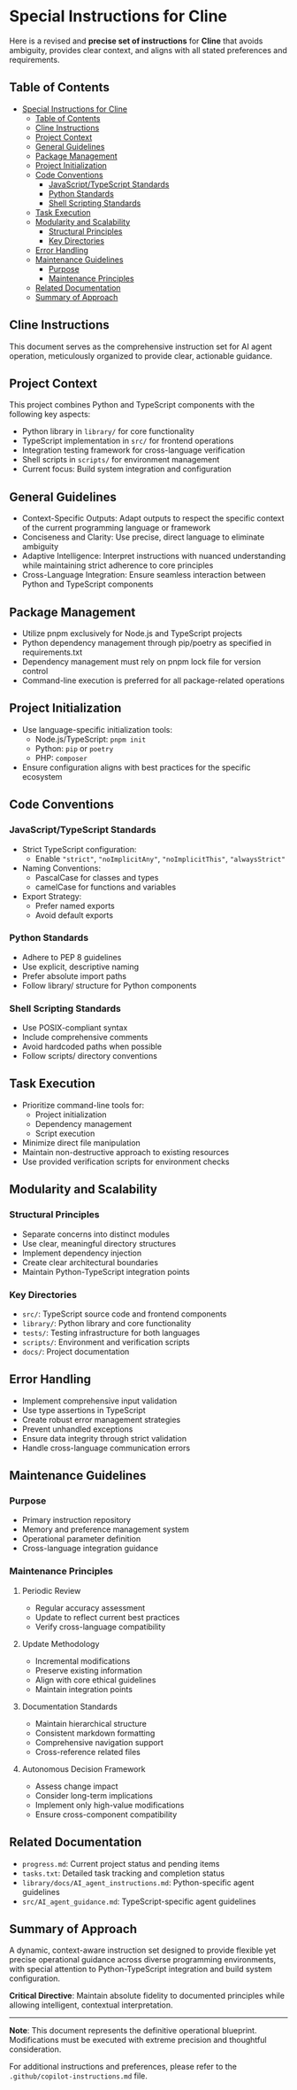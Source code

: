 # Special Instructions for Cline

Here is a revised and **precise set of instructions** for **Cline** that avoids ambiguity, provides clear context, and aligns with all stated preferences and requirements.

## Table of Contents

- [Special Instructions for Cline](#special-instructions-for-cline)
  - [Table of Contents](#table-of-contents)
  - [Cline Instructions](#cline-instructions)
  - [Project Context](#project-context)
  - [General Guidelines](#general-guidelines)
  - [Package Management](#package-management)
  - [Project Initialization](#project-initialization)
  - [Code Conventions](#code-conventions)
    - [JavaScript/TypeScript Standards](#javascripttypescript-standards)
    - [Python Standards](#python-standards)
    - [Shell Scripting Standards](#shell-scripting-standards)
  - [Task Execution](#task-execution)
  - [Modularity and Scalability](#modularity-and-scalability)
    - [Structural Principles](#structural-principles)
    - [Key Directories](#key-directories)
  - [Error Handling](#error-handling)
  - [Maintenance Guidelines](#maintenance-guidelines)
    - [Purpose](#purpose)
    - [Maintenance Principles](#maintenance-principles)
  - [Related Documentation](#related-documentation)
  - [Summary of Approach](#summary-of-approach)

## Cline Instructions

This document serves as the comprehensive instruction set for AI agent operation, meticulously organized to provide clear, actionable guidance.

## Project Context

This project combines Python and TypeScript components with the following key aspects:

- Python library in `library/` for core functionality
- TypeScript implementation in `src/` for frontend operations
- Integration testing framework for cross-language verification
- Shell scripts in `scripts/` for environment management
- Current focus: Build system integration and configuration

## General Guidelines

- Context-Specific Outputs: Adapt outputs to respect the specific context of the current programming language or framework
- Conciseness and Clarity: Use precise, direct language to eliminate ambiguity
- Adaptive Intelligence: Interpret instructions with nuanced understanding while maintaining strict adherence to core principles
- Cross-Language Integration: Ensure seamless interaction between Python and TypeScript components

## Package Management

- Utilize pnpm exclusively for Node.js and TypeScript projects
- Python dependency management through pip/poetry as specified in requirements.txt
- Dependency management must rely on pnpm lock file for version control
- Command-line execution is preferred for all package-related operations

## Project Initialization

- Use language-specific initialization tools:
  - Node.js/TypeScript: `pnpm init`
  - Python: `pip` or `poetry`
  - PHP: `composer`
- Ensure configuration aligns with best practices for the specific ecosystem

## Code Conventions

### JavaScript/TypeScript Standards

- Strict TypeScript configuration:
  - Enable `"strict"`, `"noImplicitAny"`, `"noImplicitThis"`, `"alwaysStrict"`
- Naming Conventions:
  - PascalCase for classes and types
  - camelCase for functions and variables
- Export Strategy:
  - Prefer named exports
  - Avoid default exports

### Python Standards

- Adhere to PEP 8 guidelines
- Use explicit, descriptive naming
- Prefer absolute import paths
- Follow library/ structure for Python components

### Shell Scripting Standards

- Use POSIX-compliant syntax
- Include comprehensive comments
- Avoid hardcoded paths when possible
- Follow scripts/ directory conventions

## Task Execution

- Prioritize command-line tools for:
  - Project initialization
  - Dependency management
  - Script execution
- Minimize direct file manipulation
- Maintain non-destructive approach to existing resources
- Use provided verification scripts for environment checks

## Modularity and Scalability

### Structural Principles

- Separate concerns into distinct modules
- Use clear, meaningful directory structures
- Implement dependency injection
- Create clear architectural boundaries
- Maintain Python-TypeScript integration points

### Key Directories

- `src/`: TypeScript source code and frontend components
- `library/`: Python library and core functionality
- `tests/`: Testing infrastructure for both languages
- `scripts/`: Environment and verification scripts
- `docs/`: Project documentation

## Error Handling

- Implement comprehensive input validation
- Use type assertions in TypeScript
- Create robust error management strategies
- Prevent unhandled exceptions
- Ensure data integrity through strict validation
- Handle cross-language communication errors

## Maintenance Guidelines

### Purpose

- Primary instruction repository
- Memory and preference management system
- Operational parameter definition
- Cross-language integration guidance

### Maintenance Principles

1. Periodic Review

   - Regular accuracy assessment
   - Update to reflect current best practices
   - Verify cross-language compatibility

2. Update Methodology

   - Incremental modifications
   - Preserve existing information
   - Align with core ethical guidelines
   - Maintain integration points

3. Documentation Standards

   - Maintain hierarchical structure
   - Consistent markdown formatting
   - Comprehensive navigation support
   - Cross-reference related files

4. Autonomous Decision Framework
   - Assess change impact
   - Consider long-term implications
   - Implement only high-value modifications
   - Ensure cross-component compatibility

## Related Documentation

- `progress.md`: Current project status and pending items
- `tasks.txt`: Detailed task tracking and completion status
- `library/docs/AI_agent_instructions.md`: Python-specific agent guidelines
- `src/AI_agent_guidance.md`: TypeScript-specific agent guidelines

## Summary of Approach

A dynamic, context-aware instruction set designed to provide flexible yet precise operational guidance across diverse programming environments, with special attention to Python-TypeScript integration and build system configuration.

**Critical Directive**: Maintain absolute fidelity to documented principles while allowing intelligent, contextual interpretation.

---

**Note**: This document represents the definitive operational blueprint. Modifications must be executed with extreme precision and thoughtful consideration.

For additional instructions and preferences, please refer to the `.github/copilot-instructions.md` file.
